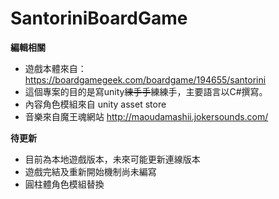 # SantoriniBoardGame
**編輯相關**
- 遊戲本體來自：
https://boardgamegeek.com/boardgame/194655/santorini
- 這個專案的目的是寫unity~~練手手~~練練手，主要語言以C#撰寫。
- 內容角色模組來自 unity asset store
- 音樂來自魔王魂網站 http://maoudamashii.jokersounds.com/

**待更新**
- 目前為本地遊戲版本，未來可能更新連線版本
- 遊戲完結及重新開始機制尚未編寫
- 圓柱體角色模組替換
